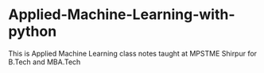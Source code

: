 # Applied-Machine-Learning-with-python
This is Applied Machine Learning class notes taught at MPSTME Shirpur for B.Tech and MBA.Tech
